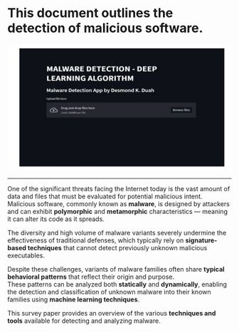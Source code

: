 # This document outlines the detection of malicious software.

![Malware Detection Banner](s1.JPG)

---

One of the significant threats facing the Internet today is the vast amount of data and files that must be evaluated for potential malicious intent.  
Malicious software, commonly known as **malware**, is designed by attackers and can exhibit **polymorphic** and **metamorphic** characteristics — meaning it can alter its code as it spreads. 

The diversity and high volume of malware variants severely undermine the effectiveness of traditional defenses, which typically rely on **signature-based techniques** that cannot detect previously unknown malicious executables.

Despite these challenges, variants of malware families often share **typical behavioral patterns** that reflect their origin and purpose.  
These patterns can be analyzed both **statically** and **dynamically**, enabling the detection and classification of unknown malware into their known families using **machine learning techniques**.

This survey paper provides an overview of the various **techniques and tools** available for detecting and analyzing malware.
